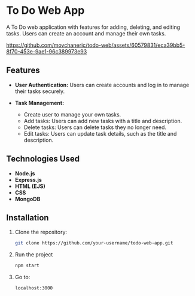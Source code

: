 # To Do Web App

A To Do web application with features for adding, deleting, and editing tasks. Users can create an account and manage their own tasks.


https://github.com/movchaneric/todo-web/assets/60579831/eca39bb5-8f70-453e-9ae1-96c389973e93


## Features

- **User Authentication:** Users can create accounts and log in to manage their tasks securely.

- **Task Management:**
  - Create user to manage your own tasks.
  - Add tasks: Users can add new tasks with a title and description.
  - Delete tasks: Users can delete tasks they no longer need.
  - Edit tasks: Users can update task details, such as the title and description.

## Technologies Used

- **Node.js** 
- **Express.js**
- **HTML (EJS)**
- **CSS** 
- **MongoDB**

## Installation

1. Clone the repository:

   ```bash
   git clone https://github.com/your-username/todo-web-app.git

2. Run the project

   ```bash
   npm start

3. Go to:

   ```bash
   localhost:3000
